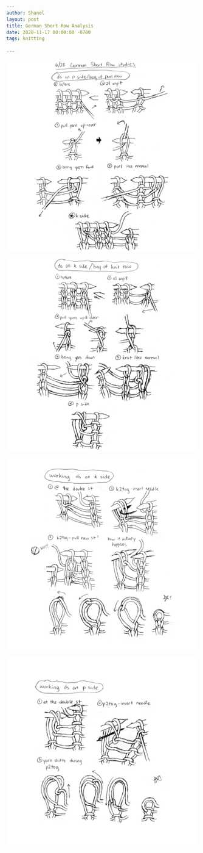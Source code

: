 ```yaml
---
author: Shanel
layout: post
title: German Short Row Analysis
date: 2020-11-17 00:00:00 -0700
tags: knitting

---
```

![](/assets/a_makingds.jpg)

![](/assets/b_makingds.jpg)

![](/assets/a_workingds.jpg)

![](/assets/b_workingds.jpg)